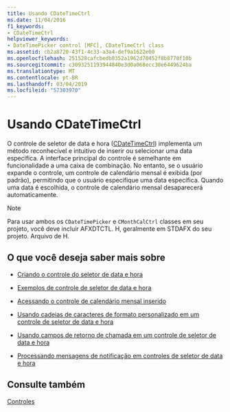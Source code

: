 ```yaml
---
title: Usando CDateTimeCtrl
ms.date: 11/04/2016
f1_keywords:
- CDateTimeCtrl
helpviewer_keywords:
- DateTimePicker control [MFC], CDateTimeCtrl class
ms.assetid: cb2a8720-43f1-4c33-a3a4-def9a1622e00
ms.openlocfilehash: 251528cafcbedb0352a1962d70452f8b8778f10b
ms.sourcegitcommit: c3093251193944840e3d0a068ecc30e6449624ba
ms.translationtype: MT
ms.contentlocale: pt-BR
ms.lasthandoff: 03/04/2019
ms.locfileid: "57303970"
---
```

# <a name="using-cdatetimectrl"></a>Usando CDateTimeCtrl

O controle de seletor de data e hora ([CDateTimeCtrl](../mfc/reference/cdatetimectrl-class.md)) implementa um método reconhecível e intuitivo de inserir ou selecionar uma data específica. A interface principal do controle é semelhante em funcionalidade a uma caixa de combinação. No entanto, se o usuário expande o controle, um controle de calendário mensal é exibida (por padrão), permitindo que o usuário especifique uma data específica. Quando uma data é escolhida, o controle de calendário mensal desaparecerá automaticamente.

> [!NOTE]
>  Para usar ambos os `CDateTimePicker` e `CMonthCalCtrl` classes em seu projeto, você deve incluir AFXDTCTL. H, geralmente em STDAFX do seu projeto. Arquivo de H.

## <a name="what-do-you-want-to-know-more-about"></a>O que você deseja saber mais sobre

- [Criando o controle do seletor de data e hora](../mfc/creating-the-date-and-time-picker-control.md)

- [Exemplos de controle de seletor de data e hora](../mfc/date-and-time-picker-control-examples.md)

- [Acessando o controle de calendário mensal inserido](../mfc/accessing-the-embedded-month-calendar-control.md)

- [Usando cadeias de caracteres de formato personalizado em um controle de seletor de data e hora](../mfc/using-custom-format-strings-in-a-date-and-time-picker-control.md)

- [Usando campos de retorno de chamada em um controle de seletor de data e hora](../mfc/using-callback-fields-in-a-date-and-time-picker-control.md)

- [Processando mensagens de notificação em controles de seletor de data e hora](../mfc/processing-notification-messages-in-date-and-time-picker-controls.md)

## <a name="see-also"></a>Consulte também

[Controles](../mfc/controls-mfc.md)
